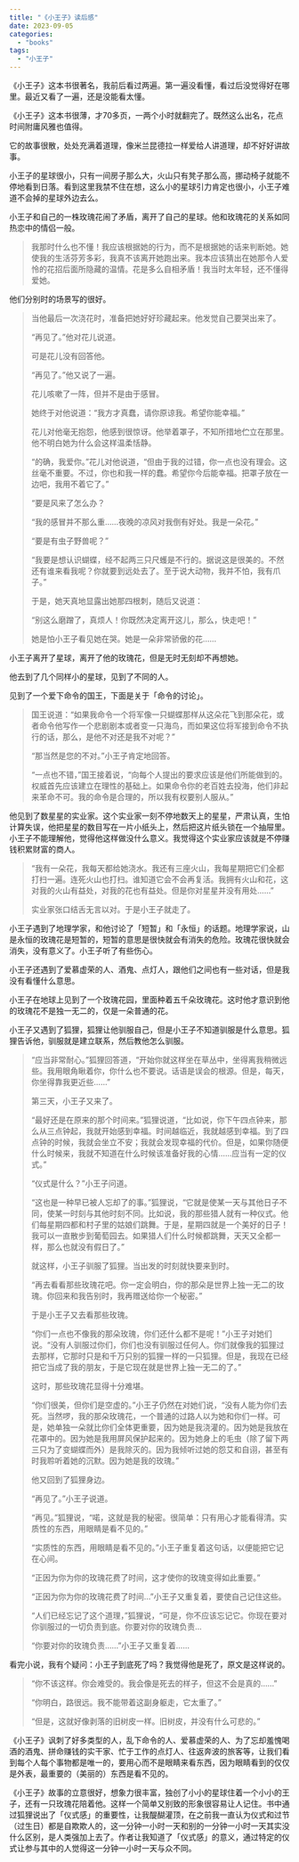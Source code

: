 ```yaml
---
title: "《小王子》读后感"
date: 2023-09-05
categories: 
  - "books"
tags: 
  - "小王子"
---
```


《小王子》这本书很著名，我前后看过两遍。第一遍没看懂，看过后没觉得好在哪里。最近又看了一遍，还是没能看太懂。

《小王子》这本书很薄，才70多页，一两个小时就翻完了。既然这么出名，花点时间附庸风雅也值得。

它的故事很散，处处充满着道理，像米兰昆德拉一样爱给人讲道理，却不好好讲故事。

小王子的星球很小，只有一间房子那么大，火山只有凳子那么高，挪动椅子就能不停地看到日落。看到这里我禁不住在想，这么小的星球引力肯定也很小，小王子难道不会掉的星球外边去么。

小王子和自己的一株玫瑰花闹了矛盾，离开了自己的星球。他和玫瑰花的关系如同热恋中的情侣一般。

> 我那时什么也不懂！我应该根据她的行为，而不是根据她的话来判断她。她使我的生活芬芳多彩，我真不该离开她跑出来。我本应该猜出在她那令人爱怜的花招后面所隐藏的温情。花是多么自相矛盾！我当时太年轻，还不懂得爱她。

他们分别时的场景写的很好。

> 当他最后一次浇花时，准备把她好好珍藏起来。他发觉自己要哭出来了。
> 
> “再见了。”他对花儿说道。
> 
> 可是花儿没有回答他。
> 
> “再见了。”他又说了一遍。
> 
> 花儿咳嗽了一阵，但并不是由于感冒。
> 
> 她终于对他说道：“我方才真蠢，请你原谅我。希望你能幸福。”
> 
> 花儿对他毫无抱怨，他感到很惊讶。他举着罩子，不知所措地伫立在那里。他不明白她为什么会这样温柔恬静。
> 
> “的确，我爱你。”花儿对他说道，“但由于我的过错，你一点也没有理会。这丝毫不重要。不过，你也和我一样的蠢。希望你今后能幸福。把罩子放在一边吧，我用不着它了。”
> 
> “要是风来了怎么办？
> 
> “我的感冒并不那么重……夜晚的凉风对我倒有好处。我是一朵花。”
> 
> “要是有虫子野兽呢？”
> 
> “我要是想认识蝴蝶，经不起两三只尺蠖是不行的。据说这是很美的。不然还有谁来看我呢？你就要到远处去了。至于说大动物，我并不怕，我有爪子。”
> 
> 于是，她天真地显露出她那四根刺，随后又说道：
> 
> “别这么磨蹭了，真烦人！你既然决定离开这儿，那么，快走吧！”
> 
> 她是怕小王子看见她在哭。她是一朵非常骄傲的花……

小王子离开了星球，离开了他的玫瑰花，但是无时无刻却不再想她。

他去到了几个同样小的星球，见到了不同的人。

见到了一个爱下命令的国王，下面是关于「命令的讨论」。

> 国王说道：“如果我命令一个将军像一只蝴蝶那样从这朵花飞到那朵花，或者命令他写作一个悲剧剧本或者变一只海鸟，而如果这位将军接到命令不执行的话，那么，是他不对还是我不对呢？”
> 
> “那当然是您的不对。”小王子肯定地回答。
> 
> “一点也不错，”国王接着说，“向每个人提出的要求应该是他们所能做到的。权威首先应该建立在理性的基础上。如果命令你的老百姓去投海，他们非起来革命不可。我的命令是合理的，所以我有权要别人服从。”

他见到了数星星的实业家。这个实业家一刻不停地数天上的星星，严肃认真，生怕计算失误，他把星星的数目写在一片小纸头上，然后把这片纸头锁在一个抽屉里。小王子不能理解他，觉得他这样做没什么意义。我觉得这个实业家应该就是不停赚钱积累财富的商人。

> “我有一朵花，我每天都给她浇水。我还有三座火山，我每星期把它们全都打扫一遍。连死火山也打扫。谁知道它会不会再复活。我拥有火山和花，这对我的火山有益处，对我的花也有益处。但是你对星星并没有用处……”
> 
> 实业家张口结舌无言以对。于是小王子就走了。

小王子遇到了地理学家，和他讨论了「短暂」和「永恒」的话题。地理学家说，山是永恒的玫瑰花是短暂的，短暂的意思是很快就会有消失的危险。玫瑰花很快就会消失，没有意义了。小王子听了有些伤心。

小王子还遇到了爱慕虚荣的人、酒鬼、点灯人，跟他们之间也有一些对话，但是我没有看懂什么意思。

小王子在地球上见到了一个玫瑰花园，里面种着五千朵玫瑰花。这时他才意识到他的玫瑰花不是独一无二的，仅是一朵普通的花。

小王子又遇到了狐狸，狐狸让他驯服自己，但是小王子不知道驯服是什么意思。狐狸告诉他，驯服就是建立联系，然后教他怎么驯服。

> “应当非常耐心。”狐狸回答道，“开始你就这样坐在草丛中，坐得离我稍微远些。我用眼角瞅着你，你什么也不要说。话语是误会的根源。但是，每天，你坐得靠我更近些……”
> 
> 第三天，小王子又来了。
> 
> “最好还是在原来的那个时间来。”狐狸说道，“比如说，你下午四点钟来，那么从三点钟起，我就开始感到幸福。时间越临近，我就越感到幸福。到了四点钟的时候，我就会坐立不安；我就会发现幸福的代价。但是，如果你随便什么时候来，我就不知道在什么时候该准备好我的心情……应当有一定的仪式。”
> 
> “仪式是什么？”小王子问道。
> 
> “这也是一种早已被人忘却了的事。”狐狸说，“它就是使某一天与其他日子不同，使某一时刻与其他时刻不同。比如说，我的那些猎人就有一种仪式。他们每星期四都和村子里的姑娘们跳舞。于是，星期四就是一个美好的日子！我可以一直散步到葡萄园去。如果猎人们什么时候都跳舞，天天又全都一样，那么也就没有假日了。”
> 
> 就这样，小王子驯服了狐狸。当出发的时刻就快要来到时。
> 
> “再去看看那些玫瑰花吧。你一定会明白，你的那朵是世界上独一无二的玫瑰。你回来和我告别时，我再赠送给你一个秘密。”
> 
> 于是小王子又去看那些玫瑰。
> 
> “你们一点也不像我的那朵玫瑰，你们还什么都不是呢！”小王子对她们说。“没有人驯服过你们，你们也没有驯服过任何人。你们就像我的狐狸过去那样，它那时只是和千万只别的狐狸一样的一只狐狸。但是，我现在已经把它当成了我的朋友，于是它现在就是世界上独一无二的了。”
> 
> 这时，那些玫瑰花显得十分难堪。
> 
> “你们很美，但你们是空虚的。”小王子仍然在对她们说，“没有人能为你们去死。当然啰，我的那朵玫瑰花，一个普通的过路人以为她和你们一样。可是，她单独一朵就比你们全体更重要，因为她是我浇灌的。因为她是我放在花罩中的。因为她是我用屏风保护起来的。因为她身上的毛虫（除了留下两三只为了变蝴蝶而外）是我除灭的。因为我倾听过她的怨艾和自诩，甚至有时我聆听着她的沉默。因为她是我的玫瑰。”
> 
> 他又回到了狐狸身边。
> 
> “再见了。”小王子说道。
> 
> “再见。”狐狸说，“喏，这就是我的秘密。很简单：只有用心才能看得清。实质性的东西，用眼睛是看不见的。”
> 
> “实质性的东西，用眼睛是看不见的。”小王子重复着这句话，以便能把它记在心间。
> 
> “正因为你为你的玫瑰花费了时间，这才使你的玫瑰变得如此重要。”
> 
> “正因为你为你的玫瑰花费了时间…”小王子又重复着，要使自己记住这些。
> 
> “人们已经忘记了这个道理，”狐狸说，“可是，你不应该忘记它。你现在要对你驯服过的一切负责到底。你要对你的玫瑰负责…
> 
> “你要对你的玫瑰负责……”小王子又重复着……

看完小说，我有个疑问：小王子到底死了吗？我觉得他是死了，原文是这样说的。

> “你不该这样。你会难受的。我会像是死去的样子，但这不会是真的……”
> 
> “你明白，路很远。我不能带着这副身躯走，它太重了。”
> 
> “但是，这就好像剥落的旧树皮一样。旧树皮，并没有什么可悲的。”

《小王子》讽刺了好多类型的人，乱下命令的人、爱慕虚荣的人、为了忘却羞愧喝酒的酒鬼、拼命赚钱的实干家、忙于工作的点灯人、往返奔波的旅客等，让我们看到每个人每个事物都是唯一的，要用心而不是眼睛来看东西，因为眼睛看到的仅仅是外表，最重要的（美丽的）东西是看不见的。

《小王子》故事的立意很好，想象力很丰富，独创了小小的星球住着一个小小的王子，还有一只玫瑰花陪着他。这样一个简单又别致的形象很容易让人记住。书中通过狐狸说出了「仪式感」的重要性，让我醍醐灌顶，在之前我一直认为仪式和过节（过生日）都是自欺欺人的，这一分钟一小时一天和别的一分钟一小时一天其实没什么区别，是人类强加上去了。作者让我知道了「仪式感」的意义，通过特定的仪式让参与其中的人觉得这一分钟一小时一天与众不同。
